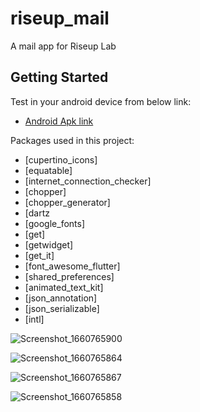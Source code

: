 # riseup_mail

A mail app for Riseup Lab 

## Getting Started



Test in your android device from below link:

- [Android Apk link](https://we.tl/t-aE4aMHQsUg)


Packages used in this project:

  - [cupertino_icons]
  - [equatable]
  - [internet_connection_checker]
  - [chopper]
  - [chopper_generator]
  - [dartz
  - [google_fonts]
  - [get]
  - [getwidget]
  - [get_it]
  - [font_awesome_flutter]
  - [shared_preferences]
  - [animated_text_kit]
  - [json_annotation]
  - [json_serializable]
  - [intl]



![Screenshot_1660765900](https://user-images.githubusercontent.com/59538786/185230938-00aef7be-cfe6-488b-9dfb-5b0284289e2d.png)

![Screenshot_1660765864](https://user-images.githubusercontent.com/59538786/185231036-0294dd20-c95b-493d-8010-f0dec8003b46.png)

![Screenshot_1660765867](https://user-images.githubusercontent.com/59538786/185231092-0e978b01-1497-498e-81ce-b93ef40ef692.png)

![Screenshot_1660765858](https://user-images.githubusercontent.com/59538786/185231178-6e0444fa-e971-4313-9b7d-ce429024d479.png)

